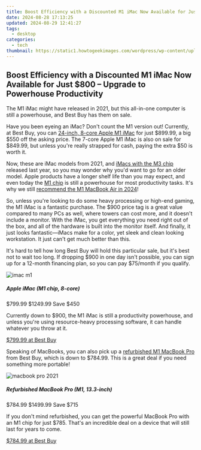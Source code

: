 ```yaml
---
title: Boost Efficiency with a Discounted M1 iMac Now Available for Just $800 – Upgrade to Powerhouse Productivity
date: 2024-08-28 17:13:25
updated: 2024-08-29 12:41:27
tags:
  - desktop
categories:
  - tech
thumbnail: https://static1.howtogeekimages.com/wordpress/wp-content/uploads/2024/04/imac-2021.png
---
```


## Boost Efficiency with a Discounted M1 iMac Now Available for Just $800 – Upgrade to Powerhouse Productivity

The M1 iMac might have released in 2021, but this all-in-one computer is still a powerhouse, and Best Buy has them on sale.

 Have you been eyeing an iMac? Don't count the M1 version out! Currently, at Best Buy, you can [24-inch, 8-core Apple M1 iMac](https://shop-links.co/link/?exclusive=1&publisher_slug=itechdaily19598&url=https%3A%2F%2Fwww.bestbuy.com%2Fsite%2Fimac-24-with-retina-4-5k-display-all-in-one-apple-m1-8gb-memory-256gb-ssd-pink%2F6450918.p%3FskuId%3D6450918) for just $899.99, a big $550 off the asking price. The 7-core Apple M1 iMac is also on sale for $849.99, but unless you're really strapped for cash, paying the extra $50 is worth it.

 Now, these are iMac models from 2021, and [iMacs with the M3 chip](https://www.amazon.com/Apple-2023-iMac-Desktop-Computer/dp/B0CM5J9P3Y?tag=hotoge-20&ascsubtag=UUhtgUeUpU2002776&asc%5Frefurl=https%3A%2F%2Fwww.howtogeek.com%2Fimac-best-buy-sale%2F&asc%5Fcampaign=Affiliate) released last year, so you may wonder why you'd want to go for an older model. Apple products have a longer shelf life than you may expect, and even today the [M1 chip](https://hardware-help.techidaily.com/expert-guide-finding-and-installing-the-right-drivers-for-your-hp-thunderbolt-g2-dock-whether-you-need-120w-or-230w-power-support/) is still a powerhouse for most productivity tasks. It's why we still [recommend the M1 MacBook Air in 2024](https://screen-mirroring-recording.techidaily.com/2024-approved-advice-on-reversing-non-functional-obs-fullscreen/)!

 So, unless you're looking to do some heavy processing or high-end gaming, the M1 iMac is a fantastic purchase. The $900 price tag is a great value compared to many PCs as well, where towers can cost more, and it doesn't include a monitor. With the iMac, you get everything you need right out of the box, and all of the hardware is built into the monitor itself. And finally, it just looks fantastic—iMacs make for a color, yet sleek and clean looking workstation. It just can't get much better than this.

 It's hard to tell how long Best Buy will hold this particular sale, but it's best not to wait too long. If dropping $900 in one day isn't possible, you can sign up for a 12-month financing plan, so you can pay $75/month if you qualify.

![imac m1](https://static1.howtogeekimages.com/wordpress/wp-content/uploads/2024/04/imac-m1.png) 

#####  Apple iMac (M1 chip, 8-core)

$799.99 $1249.99 Save $450 

Currently down to $900, the M1 iMac is still a productivity powerhouse, and unless you're using resource-heavy processing software, it can handle whatever you throw at it.

[$799.99 at Best Buy](https://shop-links.co/link/?exclusive=1&publisher_slug=itechdaily19598&url=https%3A%2F%2Fwww.bestbuy.com%2Fsite%2Fimac-24-with-retina-4-5k-display-all-in-one-apple-m1-8gb-memory-256gb-ssd-pink%2F6450918.p%3FskuId%3D6450918) 

 Speaking of MacBooks, you can also pick up a [refurbished M1 MacBook Pro](https://shop-links.co/link/?exclusive=1&publisher_slug=itechdaily19598&url=https%3A%2F%2Fwww.bestbuy.com%2Fsite%2Fgeek-squad-certified-refurbished-macbook-pro-13-3-laptop-apple-m1-chip-8gb-memory-512gb-ssd-space-gray%2F6489699.p%3FskuId%3D6489699) from Best Buy, which is down to $784.99\. This is a great deal if you need something more portable!

![macbook pro 2021](https://static1.howtogeekimages.com/wordpress/wp-content/uploads/2024/04/macbook-pro-2021.png) 

#####  Refurbished MacBook Pro (M1, 13.3-inch)

$784.99 $1499.99 Save $715 

If you don't mind refurbished, you can get the powerful MacBook Pro with an M1 chip for just $785\. That's an incredible deal on a device that will still last for years to come.

[$784.99 at Best Buy](https://shop-links.co/link/?exclusive=1&publisher_slug=itechdaily19598&url=https%3A%2F%2Fwww.bestbuy.com%2Fsite%2Fgeek-squad-certified-refurbished-macbook-pro-13-3-laptop-apple-m1-chip-8gb-memory-512gb-ssd-space-gray%2F6489699.p%3FskuId%3D6489699)

<ins class="adsbygoogle"
     style="display:block"
     data-ad-format="autorelaxed"
     data-ad-client="ca-pub-7571918770474297"
     data-ad-slot="1223367746"></ins>



<ins class="adsbygoogle"
     style="display:block"
     data-ad-client="ca-pub-7571918770474297"
     data-ad-slot="8358498916"
     data-ad-format="auto"
     data-full-width-responsive="true"></ins>
